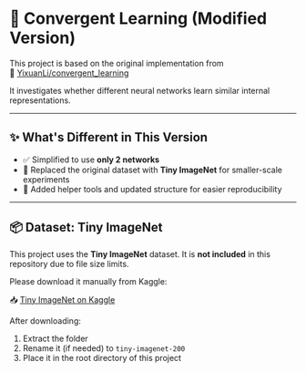 # 🧠 Convergent Learning (Modified Version)

This project is based on the original implementation from  
🔗 [YixuanLi/convergent_learning](https://github.com/YixuanLi/convergent_learning)

It investigates whether different neural networks learn similar internal representations.

---

## ✨ What's Different in This Version

- ✅ Simplified to use **only 2 networks**
- 🔄 Replaced the original dataset with **Tiny ImageNet** for smaller-scale experiments
- 📁 Added helper tools and updated structure for easier reproducibility

---

## 📦 Dataset: Tiny ImageNet

This project uses the **Tiny ImageNet** dataset. It is **not included** in this repository due to file size limits.

Please download it manually from Kaggle:

📥 [Tiny ImageNet on Kaggle](https://www.kaggle.com/datasets/akash2sharma/tiny-imagenet)

After downloading:
1. Extract the folder
2. Rename it (if needed) to `tiny-imagenet-200`
3. Place it in the root directory of this project

